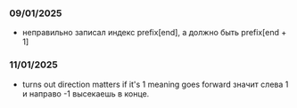 ### 09/01/2025
- неправильно записал индекс prefix[end], а должно быть prefix[end + 1]
### 11/01/2025
- turns out direction matters if it's 1 meaning goes forward значит слева 1 и направо -1 высекаешь в конце.